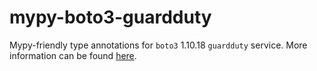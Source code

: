 # mypy-boto3-guardduty

Mypy-friendly type annotations for `boto3` 1.10.18 `guardduty` service.
More information can be found [here](https://github.com/vemel/mypy_boto3).